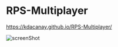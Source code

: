 # RPS-Multiplayer

https://kdacanay.github.io/RPS-Multiplayer/

![screenShot]("https://github.com/kdacanay/RPS-Multiplayer/blob/master/assets/images/captureportfolioRPS.png") 
